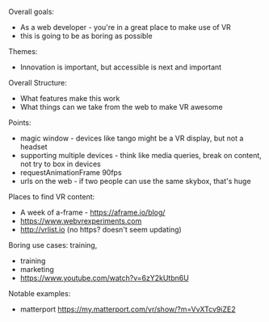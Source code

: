 Overall goals:

* As a web developer - you're in a great place to make use of VR
* this is going to be as boring as possible

Themes:

* Innovation is important, but accessible is next and important

Overall Structure:

* What features make this work
* What things can we take from the web to make VR awesome

Points:

* magic window - devices like tango might be a VR display, but not a headset
* supporting multiple devices - think like media queries, break on content, not try to box in devices
* requestAnimationFrame 90fps
* urls on the web - if two people can use the same skybox, that's huge

Places to find VR content:

* A week of a-frame - https://aframe.io/blog/
* https://www.webvrexperiments.com
* http://vrlist.io (no https? doesn't seem updating)


Boring use cases: training,

* training
* marketing
* https://www.youtube.com/watch?v=6zY2kUtbn6U

Notable examples:

* matterport https://my.matterport.com/vr/show/?m=VvXTcv9iZE2
